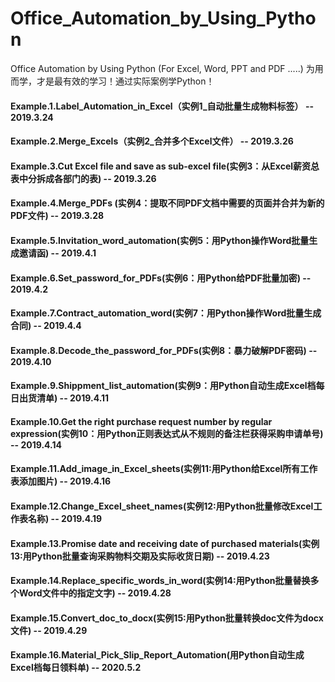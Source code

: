 # Office_Automation_by_Using_Python
Office Automation by Using Python (For Excel, Word, PPT and PDF .....)
为用而学，才是最有效的学习！通过实际案例学Python！
#### Example.1.Label_Automation_in_Excel（实例1_自动批量生成物料标签） -- 2019.3.24
#### Example.2.Merge_Excels（实例2_合并多个Excel文件） -- 2019.3.26
#### Example.3.Cut Excel file and save as sub-excel file(实例3：从Excel薪资总表中分拆成各部门的表) -- 2019.3.26
#### Example.4.Merge_PDFs (实例4：提取不同PDF文档中需要的页面并合并为新的PDF文件) -- 2019.3.28
#### Example.5.Invitation_word_automation(实例5：用Python操作Word批量生成邀请函) -- 2019.4.1
#### Example.6.Set_password_for_PDFs(实例6：用Python给PDF批量加密) -- 2019.4.2
#### Example.7.Contract_automation_word(实例7：用Python操作Word批量生成合同) -- 2019.4.4
#### Example.8.Decode_the_password_for_PDFs(实例8：暴力破解PDF密码) -- 2019.4.10
#### Example.9.Shippment_list_automation(实例9：用Python自动生成Excel档每日出货清单) -- 2019.4.11
#### Example.10.Get the right purchase request number by regular expression(实例10：用Python正则表达式从不规则的备注栏获得采购申请单号) -- 2019.4.14
#### Example.11.Add_image_in_Excel_sheets(实例11:用Python给Excel所有工作表添加图片) -- 2019.4.16
#### Example.12.Change_Excel_sheet_names(实例12:用Python批量修改Excel工作表名称) -- 2019.4.19
#### Example.13.Promise date and receiving date of purchased materials(实例13:用Python批量查询采购物料交期及实际收货日期) -- 2019.4.23
#### Example.14.Replace_specific_words_in_word(实例14:用Python批量替换多个Word文件中的指定文字) -- 2019.4.28
#### Example.15.Convert_doc_to_docx(实例15:用Python批量转换doc文件为docx文件) -- 2019.4.29
#### Example.16.Material_Pick_Slip_Report_Automation(用Python自动生成Excel档每日领料单) -- 2020.5.2

